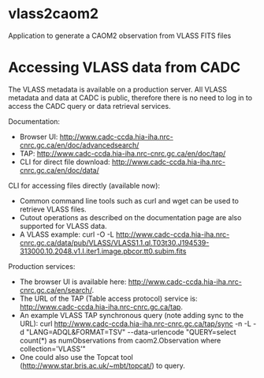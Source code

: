 # vlass2caom2
Application to generate a CAOM2 observation from VLASS FITS files

# Accessing VLASS data from CADC

The VLASS metadata is available on a production server. All VLASS metadata and data at CADC is public, therefore there is no need to log in to access the CADC query or data retrieval services.

Documentation:
  - Browser UI: http://www.cadc-ccda.hia-iha.nrc-cnrc.gc.ca/en/doc/advancedsearch/
  - TAP: http://www.cadc-ccda.hia-iha.nrc-cnrc.gc.ca/en/doc/tap/
  - CLI for direct file download: http://www.cadc-ccda.hia-iha.nrc-cnrc.gc.ca/en/doc/data/

CLI for accessing files directly (available now):
  - Common command line tools such as curl and wget can be used to retrieve VLASS files.
  - Cutout operations as described on the documentation page are also supported for VLASS data.
  - A VLASS example: curl -O -L http://www.cadc-ccda.hia-iha.nrc-cnrc.gc.ca/data/pub/VLASS/VLASS1.1.ql.T03t30.J194539-313000.10.2048.v1.I.iter1.image.pbcor.tt0.subim.fits

Production services:
  - The browser UI is available here: http://www.cadc-ccda.hia-iha.nrc-cnrc.gc.ca/en/search/.
  - The URL of the TAP (Table access protocol) service is: http://www.cadc-ccda.hia-iha.nrc-cnrc.gc.ca/tap.
  - An example VLASS TAP synchronous query (note adding sync to the URL): curl http://www.cadc-ccda.hia-iha.nrc-cnrc.gc.ca/tap/sync -n -L -d "LANG=ADQL&FORMAT=TSV" --data-urlencode "QUERY=select count(*) as numObservations from caom2.Observation where collection='VLASS'"
  - One could also use the Topcat tool (http://www.star.bris.ac.uk/~mbt/topcat/) to query.
